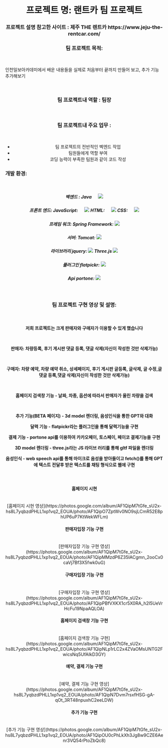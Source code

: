<h1 align="center">프로젝트 명: 랜트카 팀 프로젝트</h1>
<h3 align="center">프로젝트 설명 참고한 사이트 : 제주 THE 렌트카 https://www.jeju-the-rentcar.com/</h3>
 
<h3 align="center">팀 프로젝트 목적: </h3> <br>

<p>인천일보아카데미에서 배운 내용들을 실제로 처음부터 끝까지 만들어 보고, 추가 기능 추가해보기 </p>
 <br>

<h3 align="center">팀 프로젝트내 역할 : 팀장</h3> <br>
 <h3 align="center">팀 프로젝트내 주요 업무 : </h3> <br>
 <ul align="center">
  <li align="center">팀 프로젝트의 전반적인 벡엔드 작업</li>
  
  <li align="center"> 팀원들에게 역할 부여</li>
  
  <li>코딩 능력이 부족한 팀원과  같이 코드 작성</li>
 </ul>
<h4 align="center">
 
 <h3 align="left">개발 환경: </h3> 

  <br>
  <h5 align="center">
  벡엔드 :
  Java &emsp; <img src="https://skillicons.dev/icons?i=java"> 
  </h5>
 
  <h5 align="center">
  프론트 엔드:
   JavaScript: &emsp; <img src="https://skillicons.dev/icons?i=js">
   HTML: &emsp; <img src="https://skillicons.dev/icons?i=html">
    CSS: &emsp; <img src="https://skillicons.dev/icons?i=css">
   </h5>

  <h5 align="center">
  프레임 워크:
   Spring Framework: 
   <img src="https://skillicons.dev/icons?i=spring">
   </h5>

 <h5 align="center">
  서버: 
  Tomcat:
  <img src="https://img.icons8.com/?size=96&id=QFcVqyh6lBh6&format=png">
 </h5>
   
   <h5 align="center">
   라이브러리  
    jquery:
    <img src="https://img.icons8.com/?size=50&id=40253&format=png">
    Three.js
    <img src="https://skillicons.dev/icons?i=threejs">
    
   </h5>
<h5 align="center">
 플러그인
 flatpickr:
 <img src="https://avatars.githubusercontent.com/u/36319609?s=48&v=4">
</h5>
   
<h5 align="center">
 Api
  portone: 
 <img src="https://avatars.githubusercontent.com/u/11437969?s=48&v=4">
</h5>

</h4>
<br>
<h3 align="center">팀 프로젝트 구현 영상 및 설명: </h3> <br>

<h4 align="center">
 <p>저희 프로젝트는 크게 판매자와 구매자가 이용할 수 있게 했습니다</p> <br> 
 
 <p>판매자: 차량등록, 후기 게시판 댓글 등록, 댓글 삭제(자신이 작성한 것만 삭제가능)</p>  <br> 
 
 <p>구매자: 차량 예약, 차량 예약 취소, 상세페이지, 후기 게시판 글등록, 글삭제, 글 수정,글 댓글 등록,댓글 삭제(자신이 작성한 것만 삭제가능)</p>  <br> 
 
 <p>홈페이지 검색창 기능 - 날짜, 차종, 옵션에 따라서 판매자가 올린 차량을 검색</p>  <br> 
 
 <p>추가 기능(BETA 페이지) - 3d model 렌더링, 음성인식을 통한 GPT와 대화 </p>

 <p>달력 기능 - flatpickr라는 플러그인을 통해 달력기능을 구현</p>
 
 <p>결제 기능 - portone api를 이용하여 카카오페이, 토스페이, 페이코 결제기능을 구현</p>
 
 <p>3D model 렌더링 - three.js라는 JS 라이브 러리를 통해 gltf 파일을 렌더링</p>
 
 <p>음성인식 - web speech api를 통해 마이크로 음성을 받아들이고 fetch()를 통해 GPT에 텍스트 전달후 받은 텍스트를 채팅 형식으로 웹에 구현</p>
</h4> <br>

<h4 align="center">홈페이지 시현</h4> <br>
<div align="center">
 [홈페이지 시현 영상](https://photos.google.com/album/AF1QipM7tGfe_sU2x-hs8L7yqbzdPHLL1xp1vq2_EOUA/photo/AF1QipO7ZptWv0NO9sjLCmR52E8phUP6uP7KtWekWFLm)
</div>
 

<h4 align="center">판매자입장 기능 구현</h4> <br>
<div align="center">
[판매자입장 기능 구현 영상](https://photos.google.com/album/AF1QipM7tGfe_sU2x-hs8L7yqbzdPHLL1xp1vq2_EOUA/photo/AF1QipMMzdP6Z35IACgmn_2ooCx0caVj7Bf3X5fwk0uG)
</div>

<h4 align="center">구매자입장 기능 구현</h4> <br>
<div align="center">
[구매자입장 기능 구현 영상](https://photos.google.com/album/AF1QipM7tGfe_sU2x-hs8L7yqbzdPHLL1xp1vq2_EOUA/photo/AF1QipPBfVXKX1cr5X0RA_h2I5UeVrHcFu19NpaAQLOA)
</div>

<h4 align="center">홈페이지 검색창 기능 구현</h4> <br>
<div align="center">
[홈페이지 검색창 기능 구현](https://photos.google.com/album/AF1QipM7tGfe_sU2x-hs8L7yqbzdPHLL1xp1vq2_EOUA/photo/AF1QipNLp1rLC2x4ZVaOMsUNTG2FwicsNq5UfAIkD3GY)
</div>

<h4 align="center">예약, 결제 기능 구현</h4> <br>
<div align="center">
[예약, 결제 기능 구현 영상](https://photos.google.com/album/AF1QipM7tGfe_sU2x-hs8L7yqbzdPHLL1xp1vq2_EOUA/photo/AF1QipN7Dvm7rsxfHSG-gA-qOt_3RT48npuxhC2eeLDW)
</div>

<h4 align="center">추가 기능 구현</h4> <br>
<div align="center">
[추가 기능 구현 영상](https://photos.google.com/album/AF1QipM7tGfe_sU2x-hs8L7yqbzdPHLL1xp1vq2_EOUA/photo/AF1QipOU0cPhLkXh3Jg8w9CZE6Aenr3VQ54rPtoZbQc8)
</div>
